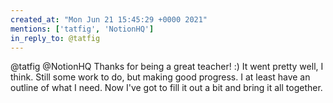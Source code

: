 ```yaml
---
created_at: "Mon Jun 21 15:45:29 +0000 2021"
mentions: ['tatfig', 'NotionHQ']
in_reply_to: @tatfig
---
```


@tatfig @NotionHQ Thanks for being a great teacher! :) It went pretty well, I think. Still some work to do, but making good progress. I at least have an outline of what I need. Now I've got to fill it out a bit and bring it all together.